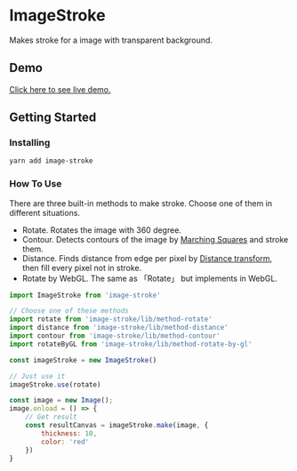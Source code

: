# ImageStroke

Makes stroke for a image with transparent background.

## Demo

[Click here to see live demo.](https://liajoy.github.io/image-stroke/example-dist/)

## Getting Started

### Installing

``` bash
yarn add image-stroke
```

### How To Use

There are three built-in methods to make stroke. Choose one of them in different situations.

- Rotate. Rotates the image with 360 degree.
- Contour. Detects contours of the image by [Marching Squares](https://en.wikipedia.org/wiki/Marching_squares) and stroke them.
- Distance. Finds distance from edge per pixel by [Distance transform](https://en.wikipedia.org/wiki/Distance_transform), then fill every pixel not in stroke.
- Rotate by WebGL. The same as 「Rotate」 but implements in WebGL.

``` javascript
import ImageStroke from 'image-stroke'

// Choose one of these methods
import rotate from 'image-stroke/lib/method-rotate'
import distance from 'image-stroke/lib/method-distance'
import contour from 'image-stroke/lib/method-contour'
import rotateByGL from 'image-stroke/lib/method-rotate-by-gl'

const imageStroke = new ImageStroke()

// Just use it
imageStroke.use(rotate)

const image = new Image();
image.onload = () => {
    // Get result
    const resultCanvas = imageStroke.make(image, {
        thickness: 10,
        color: 'red'
    })
}
```